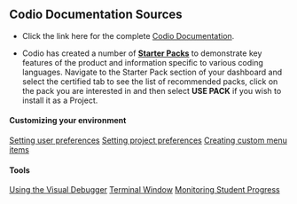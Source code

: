 

## Codio Documentation Sources
- Click the link here for the complete  [Codio Documentation](https://docs.codio.com/).

- Codio has created a number of [**Starter Packs**](https://docs.codio.com/develop/develop/packs/packs.html#id1) to demonstrate key features of the product and information specific to various coding languages. Navigate to the Starter Pack section of your dashboard and select the certified tab to see the list of recommended packs, click on the pack you are interested in and then select **USE PACK** if you wish to install it as a Project. 

#### Customizing your environment 
[Setting user preferences](https://docs.codio.com/common/settings/user-profile.html#id1)
[Setting project preferences](https://docs.codio.com/common/settings/project-prefs.html)
[Creating custom menu items](https://docs.codio.com/develop/develop/ide/boxes/runmenu.html#customizable-run-menu)

#### Tools
[Using the Visual Debugger](https://docs.codio.com/develop/develop/ide/debugger/debugger.html)
[Terminal Window](https://docs.codio.com/common/develop/ide/boxes/terminal.html#terminal)
[Monitoring Student Progress](https://docs.codio.com/instructors/teaching/grading/grading.html#id1)





